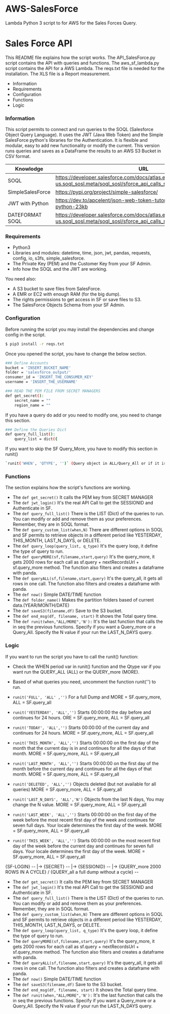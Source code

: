 # AWS-SalesForce
Lambda Python 3 script to for AWS for the Sales Forces Query.
# Sales Force API
 
This README file explains how the script works. 
The API_SalesForce.py script contains the API with queries and functions.
The aws_sf_lambda.py script contains the API for a AWS Lambda. 
The reqs.txt file is needed for the installation. 
The XLS file is a Report measurement. 
 
  - Information 
  - Requirements 
  - Configuration 
  - Functions 
  - Logic 
  
### Information 
This script permits to connect and run queries to the SOQL (Salesforce Object Query Language). It uses the JWT (Java Web Token) and the Simple SalesForce python's libraries for the Authentication. 
It is flexible and modular, easy to add new functionality or modify the current. 
This version runs queries and saves as a DataFrame the results to an AWS S3 Bucket in CSV format. 
 
| Knowlodge | URL | 
| ------ | ------ | 
| SOQL | https://developer.salesforce.com/docs/atlas.en-us.soql_sosl.meta/soql_sosl/sforce_api_calls_soql_sosl_intro.htm | 
| SimpleSalesForce | https://pypi.org/project/simple-salesforce/ | 
| JWT with Python | https://dev.to/apcelent/json-web-token-tutorial-with-example-in-python-23kb | 
| DATEFORMAT SOQL | https://developer.salesforce.com/docs/atlas.en-us.soql_sosl.meta/soql_sosl/sforce_api_calls_soql_select_dateformats.htm | 
 
### Requirements 
  - Python3 
  - Libraries and modules: datetime, time, json, jwt, pandas, requests, config, io, s3fs, simple_salesforce. 
  - The Private Key (PEM) and the Customer Key from your SF Admin. 
  - Info how the SOQL and the JWT are working. 
 
You need also: 
  - A S3 bucket to save files from SalesForce. 
  - A EMR or EC2 with enough RAM (for the big dump). 
  - The rights permissions to get access in SF or save files to S3. 
  - The SalesForce Objects Schema from your SF Admin. 
 
### Configuration 
Before running the script you may install the dependencies and change config in the script. 
```sh 
$ pip3 install -r reqs.txt 
``` 
Once you opened the script, you have to change the below section. 
```sh 
### Define Accounts  
bucket = 'INSERT_BUCKET_NAME'  
folder = 'salesforce_output/'  
consumer_id = 'INSERT_THE_CONSUMER_KEY'
username = 'INSERT_THE_USERNAME'  
``` 

```sh 
### READ THE PEM FILE FROM SECRET MANAGERS
def get_secret():
    secret_name = ""
    region_name = ""
``` 

If you have a query do add or you need to modify one, you need to change this section. 
```sh 
### Define the Queries Dict
def query_full_list():
    query_list = dict({ 
``` 
 
If you want to skip the SF Query_More, you have to modify this section in runit() 
```sh 
`runit('WHEN', 'QTYPE', '')` (Query object in ALL/Query_All or if it is too big use MORE/Query_More) 
``` 
 
### Functions 
The section explains how the script's functions are working. 

* The `def get_secret()` It calls the PEM key from SECRET MANAGER 
* The `def jwt_login()` It's the real API Call to get the SESSIONID and Authenticate in SF.
* The `def query_full_list()` There is the LIST (Dict) of the queries to run. You can modify or add and remove them as your preferences. Remember, they are in SOQL format. 
* The `def query_custom_list(when,N)` There are different options in SOQL and SF permits to retrieve objects in a different period like  YESTERDAY, THIS_MONTH, LAST_N_DAYS, or DELETE. 
* The `def query_loop(query_list, q_type)` It's the query loop, it define the type of query to run.
* The `def queryMORE(sf,filename,start,query)` It's the query_more, it gets 2000 rows for each call as sf.query + nextRecordsUrl + sf.query_more method. The function also filters and creates a dataframe with panda. 
* The `def queryALL(sf,filename,start,query)` It's the query_all, it gets all rows in one call. The function also filters and creates a dataframe with panda. 
* The `def now()` Simple DATE/TIME function
* The `def folder_name()` Makes the partition folders based of current data.(YEAR/MONTH/DATE)
* The `def saveS3(filename,df)` Save to the S3 bucket.
* The `def end_msg(df, filename, start)` It shows the Total query time. 
* The `def runit(when,"ALL/MORE",'N'):` It's the last function that calls the in seq the previous functions. Specify if you want a Query_more or a Query_All. Specify the N value if your run the LAST_N_DAYS query.
 
 
### Logic 
If you want to run the script you have to call the runit() function: 
- Check the WHEN period var in runit() function and the Qtype var if you want run the QUERY_ALL (ALL) or the QUERY_more (MORE).
- Based of what queries you need, uncomment the function runit('') to run. 
 
 
- `runit('FULL', 'ALL' ,'')` For a full Dump and MORE = SF.query_more, ALL = SF.query_all 
 
- `runit('YESTERDAY', 'ALL','')` Starts 00:00:00 the day before and continues for 24 hours. ORE = SF.query_more, ALL = SF.query_all 
  
- `runit('TODAY', 'ALL','')` Starts 00:00:00 of the current day and continues for 24 hours. MORE = SF.query_more, ALL = SF.query_all 
 
- `runit('THIS_MONTH', 'ALL','')` Starts 00:00:00 on the first day of the month that the current day is in and continues for all the days of that month. MORE = SF.query_more, ALL = SF.query_all 
 
- `runit('LAST_MONTH', 'ALL','')` Starts 00:00:00 on the first day of the month before the current day and continues for all the days of that month. MORE = SF.query_more, ALL = SF.query_all 
 
- `runit('DELETED', 'ALL','')` Objects deleted (but not available for all queries) MORE = SF.query_more, ALL = SF.query_all 
 
- `runit('LAST_N_DAYS', 'ALL','N')` Objects from the last N days, You may change the N value. MORE = SF.query_more, ALL = SF.query_all 
  
- `runit('LAST_WEEK', 'ALL','')` Starts 00:00:00 on the first day of the week before the most recent first day of the week and continues for seven full days. Your locale determines the first day of the week. MORE = SF.query_more, ALL = SF.query_all 
 
- `runit('THIS_WEEK', 'ALL','')`   Starts 00:00:00 on the most recent first day of the week before the current day and continues for seven full days. Your locale determines the first day of the week. MORE = SF.query_more, ALL = SF.query_all 
  
 
{SF-LOGIN} --
     |-> {SECRET} --
          |-> {SESSIONID} --
              |-> {QUERY_more 2000 ROWS IN A CYCLE} / {QUERY_all a full dump without a cycle} --
                                                                                                                                                                                                                                                                                                                                                                                           
* The `def get_secret()` It calls the PEM key from SECRET MANAGER 
* The `def jwt_login()` It's the real API Call to get the SESSIONID and Authenticate in SF.
* The `def query_full_list()` There is the LIST (Dict) of the queries to run. You can modify or add and remove them as your preferences. Remember, they are in SOQL format. 
* The `def query_custom_list(when,N)` There are different options in SOQL and SF permits to retrieve objects in a different period like  YESTERDAY, THIS_MONTH, LAST_N_DAYS, or DELETE. 
* The `def query_loop(query_list, q_type)` It's the query loop, it define the type of query to run.
* The `def queryMORE(sf,filename,start,query)` It's the query_more, it gets 2000 rows for each call as sf.query + nextRecordsUrl + sf.query_more method. The function also filters and creates a dataframe with panda. 
* The `def queryALL(sf,filename,start,query)` It's the query_all, it gets all rows in one call. The function also filters and creates a dataframe with panda. 
* The `def now()` Simple DATE/TIME function
* The `def saveS3(filename,df)` Save to the S3 bucket.
* The `def end_msg(df, filename, start)` It shows the Total query time. 
* The `def runit(when,"ALL/MORE",'N'):` It's the last function that calls the in seq the previous functions. Specify if you want a Query_more or a Query_All. Specify the N value if your run the LAST_N_DAYS query.

